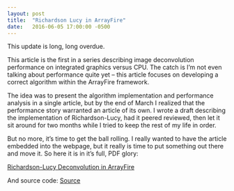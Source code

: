 ```yaml
---
layout: post
title:  "Richardson Lucy in ArrayFire"
date:   2016-06-05 17:00:00 -0500
---
```


This update is long, long overdue.

This article is the first in a series describing image deconvolution performance on integrated graphics versus CPU. The catch is I’m not even talking about performance quite yet – this article focuses on developing a correct algorithm within the ArrayFire framework.

The idea was to present the algorithm implementation and performance analysis in a single article, but by the end of March I realized that the performance story warranted an article of its own. I wrote a draft describing the implementation of Richardson-Lucy, had it peered reviewed, then let it sit around for two months while I tried to keep the rest of my life in order.

But no more, it’s time to get the ball rolling. I really wanted to have the article embedded into the webpage, but it really is time to put something out there and move it. So here it is in it’s full, PDF glory:

[Richardson-Lucy Deconvolution in ArrayFire](/resources/richardsonLucy/algorithmReport.pdf)

And source code:
[Source](https://github.com/logik1286/richardsonLucyArrayFire)
